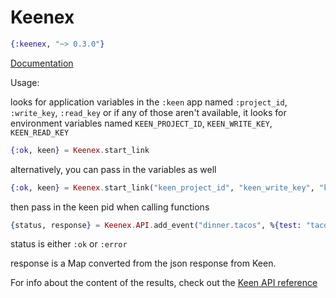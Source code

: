 Keenex
======

```elixir
{:keenex, "~> 0.3.0"}
```

[Documentation](http://hexdocs.pm/keenex)

Usage:

looks for application variables in the `:keen` app named `:project_id`, `:write_key`, `:read_key`
or if any of those aren't available, it looks for environment variables named `KEEN_PROJECT_ID`, `KEEN_WRITE_KEY`, `KEEN_READ_KEY`

```elixir
{:ok, keen} = Keenex.start_link
```

alternatively, you can pass in the variables as well

```elixir
{:ok, keen} = Keenex.start_link("keen_project_id", "keen_write_key", "keen_read_key")
```

then pass in the keen pid when calling functions

```elixir
{status, response} = Keenex.API.add_event("dinner.tacos", %{test: "tacos"})
```

status is either `:ok` or `:error`

response is a Map converted from the json response from Keen.

For info about the content of the results, check out the [Keen API reference](https://keen.io/docs/api/reference/)
